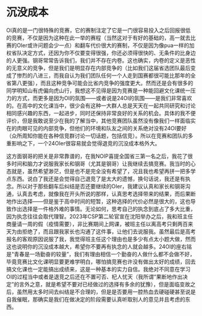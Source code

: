 # 沉没成本
OI真的是一门很特殊的竞赛，它的赛制注定了它是一门很容易投入之后回报很低的竞赛，不仅是因为这种在此一举的赛程（当然这对于有好的基础的，高一就去比赛的OIer或许问题会少一点）和翻车代价很大的赛制，不仅是因为像pua一样的加权省队决定方式，还因为你不仅要变得很强，你还必须得很快的、无条件的比身边的人更强。钢哥常常告诉我们，我们并不存在内卷。这也确实，内卷的定义是恶性的无意义的竞争，但是我们是明显存在内部竞争的（比如我们这届省选团队最后变成了惨烈的八进三，而我自认为我们团队任何一个人走到国赛都很可能比那年的全省第八更强），而且这种竞争可能会比省内竞争的强度更大。然而还是会有很多的同学明知山有虎偏向虎山行，我想这不见得是因为竞赛是一种能回避文化课统一压力的方式，而更多是因为OI的氛围——或者说是24OI的氛围——是我们非常喜欢的。在高中的文化课当中，很少会有这种一大群人总是天天在一起共同研究和讨论相同感兴趣的东西，一起进步，同时还保持非常良好的关系的机会。具体的我不便评价，但是我敢说至少在我的了解当中，其他竞赛团队虽然没有像我们一样面临实在的肉眼可见的内部竞争，但他们的环境和队友之间的关系绝对没有24OI要好（众所周知你能在各种信竞群讨论一切话题，包括信竞）。所以在竞赛和团队的多重影响之下，一个24OIer很容易就会觉得退竞的沉没成本格外大。

这方面钢哥的把关是非常靠谱的，在我NOIP喜提全国省三第一名之后，我花了很多时间和脑力才说服我家长和钢哥（尤其是钢哥）让我继续去搞竞赛。我当时的心态就是，虽然希望渺茫，但是也不是完全没有希望了，况且我也希望再拼一把多学点东西。说白了我还是会觉得自己退竞了是太大的遗憾，换句话说，我还是有执念。所以对于那些翻车后纠结是否还要继续的OIer，我建议认真和家长和钢哥沟通，认真去考虑，就像我在开头所说的那样，认真思考选择带来的结果，而后果断地作出选择——但是鉴于高中时间的短暂，这种选择的代价必然是很大的，这也导致作出选择是一件格外难的事情。无论如何，思考自己的执念到底占了多大比重，因为执念往往会取代理智。2023年CSP第二轮官宣在沈阳举办之后，我和班主任商量请一周的假（疫情需要），非比赛期间上网课，被班主任以离高考只剩两百来天为由拒绝了，而且跟我家长也沟通了这件事，让他们去说服我。虽然最后是高考报名的客观原因说服了我，我觉得班主任这个理由也是多少有点太小题大做，然而这也说明你的沉没成本越大，希望你不要再有执念的人就会越多。24OI的座右铭是“青春是一场勤奋的较量”，我们有理由相信一个勤奋的人做什么都不会做不好，毕竟竞赛比文化课明显要更难学明白，哪怕搞竞赛也许没有做出太好的成绩，回去搞文化课也一定能搞出成绩来，这是一种基本的实力自信。我绝对不同意在学习OI的过程当中或者是退竞之后还在不置可否、杞人忧天（我所谓“果断地作出决定”的言外之意，就是希望不要对已经做过的选择有多余的犹豫），但是面临变故之后，虽然用太多时间去纠结是不合理的，但是是否要用一腔热血去硬碰硬甚至说是自我催眠，那确实是我们在做决定的阶段需要认真听取别人的意见并且考虑的东西。
